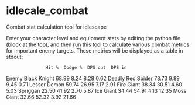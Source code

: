 # idlecale_combat
Combat stat calculation tool for idlescape

Enter your character level and equipment stats by editing the python file (block at the top), and then run this tool to calculate various combat metrics for important enemy targets.  These metrics will be displayed as a table in stdout:

                   Hit %  Dodge %  DPS out  DPS in
Enemy
Black Knight       68.99     8.24     8.28    0.62
Deadly Red Spider  78.73     9.89     9.45    0.71
Lesser Demon       59.74    26.95     7.17    2.91
Fire Giant         38.34    30.51     4.60    5.03
Spriggan           22.50    41.92     2.70    5.87
Ice Giant          34.44    54.91     4.13   12.35
Moss Giant         32.66    52.32     3.92   21.66
